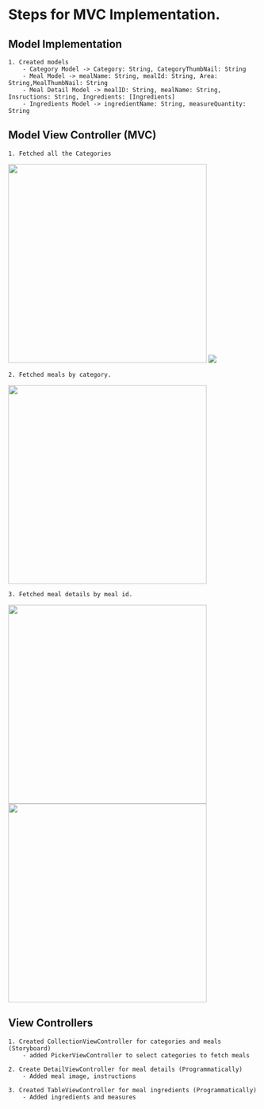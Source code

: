#  Steps for MVC Implementation.

## Model Implementation

    1. Created models
        - Category Model -> Category: String, CategoryThumbNail: String
        - Meal Model -> mealName: String, mealId: String, Area: String,MealThumbNail: String 
        - Meal Detail Model -> mealID: String, mealName: String, Insructions: String, Ingredients: [Ingredients]
        - Ingredients Model -> ingredientName: String, measureQuantity: String
    
## Model View Controller (MVC)

    1. Fetched all the Categories
<img src= "https://i.ibb.co/PTW77WJ/Screen-Shot-2021-08-27-at-5-50-58-PM.png" width="400" >
<img src= "https://i.ibb.co/PTW77WJ/Screen-Shot-2021-08-27-at-5-50-58-PM.png width="400" >
    
    2. Fetched meals by category.
<img src= "https://i.ibb.co/fFPBM8J/Screen-Shot-2021-08-27-at-5-55-01-PM.png" width="400" >

    3. Fetched meal details by meal id.
<img src= "https://i.ibb.co/9Gfrqh8/Screen-Shot-2021-08-27-at-5-56-37-PM.png" width="400" >

<img src= "https://i.ibb.co/cbQ00Tt/Screen-Shot-2021-08-27-at-5-56-45-PM.png" width="400" >

    
## View Controllers

    1. Created CollectionViewController for categories and meals (Storyboard)
        - added PickerViewController to select categories to fetch meals
        
    2. Create DetailViewController for meal details (Programmatically)
        - Added meal image, instructions
        
    3. Created TableViewController for meal ingredients (Programmatically)
        - Added ingredients and measures 
    


 
 

